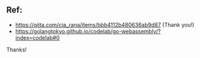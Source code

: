 ## Ref: 
* https://qiita.com/cia_rana/items/bbb4112b480636ab9d87 (Thank you!)
* https://golangtokyo.github.io/codelab/go-webassembly/?index=codelab#0

Thanks!